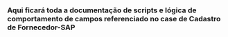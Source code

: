 ### Aqui ficará toda a documentação de scripts e lógica de comportamento de campos referenciado no case de Cadastro de Fornecedor-SAP
